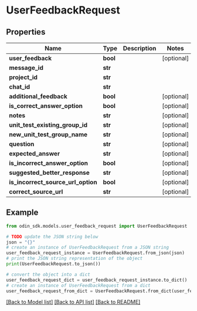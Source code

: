# UserFeedbackRequest


## Properties

Name | Type | Description | Notes
------------ | ------------- | ------------- | -------------
**user_feedback** | **bool** |  | [optional] 
**message_id** | **str** |  | 
**project_id** | **str** |  | 
**chat_id** | **str** |  | 
**additional_feedback** | **bool** |  | [optional] 
**is_correct_answer_option** | **bool** |  | [optional] 
**notes** | **str** |  | [optional] 
**unit_test_existing_group_id** | **str** |  | [optional] 
**new_unit_test_group_name** | **str** |  | [optional] 
**question** | **str** |  | [optional] 
**expected_answer** | **str** |  | [optional] 
**is_incorrect_answer_option** | **bool** |  | [optional] 
**suggested_better_response** | **str** |  | [optional] 
**is_incorrect_source_url_option** | **bool** |  | [optional] 
**correct_source_url** | **str** |  | [optional] 

## Example

```python
from odin_sdk.models.user_feedback_request import UserFeedbackRequest

# TODO update the JSON string below
json = "{}"
# create an instance of UserFeedbackRequest from a JSON string
user_feedback_request_instance = UserFeedbackRequest.from_json(json)
# print the JSON string representation of the object
print(UserFeedbackRequest.to_json())

# convert the object into a dict
user_feedback_request_dict = user_feedback_request_instance.to_dict()
# create an instance of UserFeedbackRequest from a dict
user_feedback_request_from_dict = UserFeedbackRequest.from_dict(user_feedback_request_dict)
```
[[Back to Model list]](../README.md#documentation-for-models) [[Back to API list]](../README.md#documentation-for-api-endpoints) [[Back to README]](../README.md)


